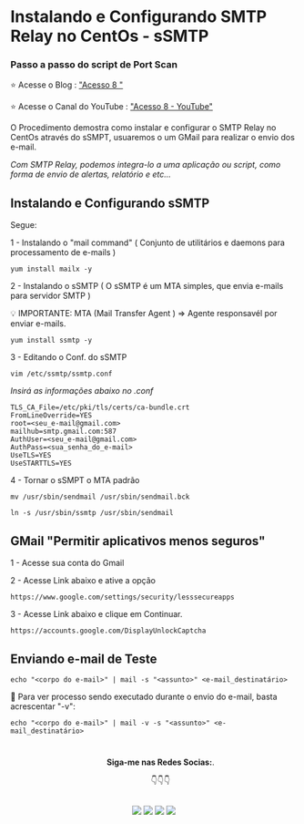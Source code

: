 # Instalando e Configurando SMTP Relay no CentOs - sSMTP

### Passo a passo do script de Port Scan ####

⭐ Acesse o Blog : ["Acesso 8 "](https://acesso8.blogspot.com)

⭐ Acesse o Canal do YouTube : ["Acesso 8 - YouTube"](http://www.youtube.com/channel/UCh6CzOE6aWxy_5RYG4To88g?sub_confirmation=1)

O Procedimento demostra como instalar e configurar o SMTP Relay no CentOs através do sSMPT, usuaremos o um GMail para realizar o envio dos e-mail.

*Com SMTP Relay, podemos integra-lo a uma aplicação ou script, como forma de envio de alertas, relatório e etc...*
 
## Instalando e Configurando sSMTP 

Segue: 

1 - Instalando o "mail command" ( Conjunto de utilitários e daemons para processamento de e-mails )
    
    yum install mailx -y
        
2 - Instalando o sSMTP ( O sSMTP é um MTA simples, que envia e-mails para servidor SMTP )

💡 IMPORTANTE: MTA (Mail Transfer Agent ) => Agente responsavél por enviar e-mails. 

    yum install ssmtp -y
    
3 - Editando o Conf. do sSMTP 

    vim /etc/ssmtp/ssmtp.conf
 
 *Insirá as informações abaixo no .conf*
 
    TLS_CA_File=/etc/pki/tls/certs/ca-bundle.crt
    FromLineOverride=YES
    root=<seu_e-mail@gmail.com>
    mailhub=smtp.gmail.com:587
    AuthUser=<seu_e-mail@gmail.com>
    AuthPass=<sua_senha_do_e-mail>
    UseTLS=YES
    UseSTARTTLS=YES
    
4 - Tornar o sSMPT o MTA padrão    

    mv /usr/sbin/sendmail /usr/sbin/sendmail.bck
    
    ln -s /usr/sbin/ssmtp /usr/sbin/sendmail

## GMail "Permitir aplicativos menos seguros" 

1 - Acesse sua conta do Gmail 
    
    
2 - Acesse Link abaixo e ative a opção

    https://www.google.com/settings/security/lesssecureapps

3 - Acesse Link abaixo e clique em Continuar.

    https://accounts.google.com/DisplayUnlockCaptcha
    
## Enviando e-mail de Teste

    echo "<corpo do e-mail>" | mail -s "<assunto>" <e-mail_destinatário>
    
🔎 Para ver processo sendo executado durante o envio do e-mail, basta acrescentar "-v":

    echo "<corpo do e-mail>" | mail -v -s "<assunto>" <e-mail_destinatário>
    

#

<ul align="center"> 
  <p><b>Siga-me nas Redes Socias:</b>.</p>

  <p>👇👇👇</p>
</ul>  
  
 ##
<div align="center"> 
  <a href = "https://acesso8.blogspot.com/"><img src="https://i.imgur.com/T01dNPP.png" target="_blank"></a>
  <a href="http://www.youtube.com/channel/UCh6CzOE6aWxy_5RYG4To88g?sub_confirmation=1" target="_blank"><img src="https://i.imgur.com/Hp8VxZO.png" target="_blank"></a>
  <a href="https://twitter.com/8Acesso" target="_blank"><img src="https://i.imgur.com/NQZ8fjf.png" target="_blank"></a>
  <a href="https://www.linkedin.com/in/eduardo-rodrigues-da-silva-78895a25/" target="_blank"><img src="https://i.imgur.com/FRMLFvm.png" target="_blank"></a>
</div>
